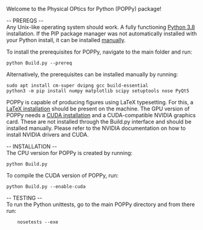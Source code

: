 Welcome to the Physical OPtics for Python (POPPy) package!

-- PREREQS --\
Any Unix-like operating system should work.
A fully functioning [Python 3.8](https://docs.python-guide.org/starting/install3/linux/) installation.
If the PIP package manager was not automatically installed with your Python install, it can be installed [manually](https://pip.pypa.io/en/stable/installation/).

To install the prerequisites for POPPy, navigate to the main folder and run:
```
python Build.py --prereq
```
Alternatively, the prerequisites can be installed manually by running:
```
sudo apt install cm-super dvipng gcc build-essential
python3 -m pip install numpy matplotlib scipy setuptools nose PyQt5
```
POPPy is capable of producing figures using LaTeX typesetting. For this, a [LaTeX installation](https://www.tug.org/texlive/quickinstall.html) should be present on the machine.
The GPU version of POPPy needs a [CUDA installation](https://docs.nvidia.com/cuda/cuda-installation-guide-linux/index.html) and a CUDA-compatible NVIDIA graphics card. These are not installed through the Build.py interface and should be installed manually. Please refer to the NVIDIA documentation on how to install NVIDIA drivers and CUDA.

-- INSTALLATION --\
The CPU version for POPPy is created by running:
```
python Build.py
```
To compile the CUDA version of POPPy, run:
```
python Build.py --enable-cuda
```

-- TESTING --\
To run the Python unittests, go to the main POPPy directory and from there run:
```
    nosetests --exe
```
